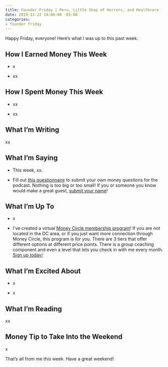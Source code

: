 ```yaml
---
title: Founder Friday | Peru, Little Shop of Horrors, and Healthcare
date: 2019-11-22 14:00:00 -05:00
categories:
- founder friday
---
```


Happy Friday, everyone! Here’s what I was up to this past week.

## **How I Earned Money This Week**

* x

* xx

## **How I Spent Money This Week**

* xx

* xx

## **What I’m Writing**

xx

## **What I’m Saying**

* This week, xx.

* Fill out [this questionnaire](https://docs.google.com/forms/d/e/1FAIpQLSf75z5itnYO-XOLStoqY5FXwuf8YI37ye5OD21Wv7tBGAqIVQ/viewform) to submit your own money questions for the podcast. Nothing is too big or too small! If you or someone you know would make a great guest, [submit your name](https://docs.google.com/forms/d/e/1FAIpQLScz6LcFar3rRZ64vdkdq--A51Ei7pwzL4e8C514tjaeokSMhA/viewform?usp=sf_link)!

## **What I’m Up To**

* x

* I’ve created a virtual [Money Circle membership program](https://maggiegermano.podia.com/inner-circle)! If you are not located in the DC area, or if you just want more connection through Money Circle, this program is for you. There are 3 tiers that offer different options at different price points. There is a group coaching component and even a level that lets you check in with me every month. [Sign up today!](https://maggiegermano.podia.com/inner-circle)

## **What I’m Excited About**

* x

* x

## **What I’m Reading**

xx

## **Money Tip to Take Into the Weekend**

x

That’s all from me this week. Have a great weekend!